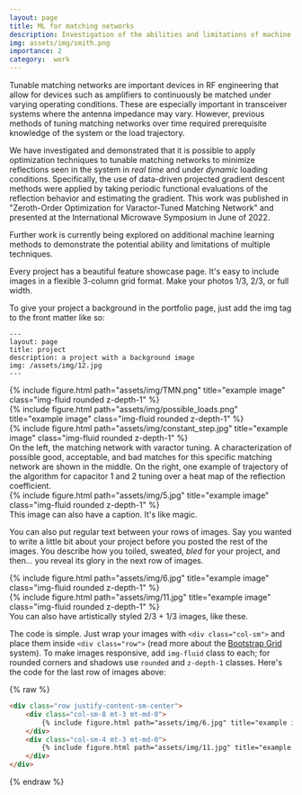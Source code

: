 ```yaml
---
layout: page
title: ML for matching networks
description: Investigation of the abilities and limitations of machine learning techniques to the application of real-time, tunable matching networks.
img: assets/img/smith.png
importance: 2
category:  work
---
```

Tunable matching networks are important devices in RF engineering that allow for devices such as amplifiers to continuously be matched 
under varying operating conditions. These are especially important in transceiver systems where the antenna impedance may vary. However, previous
methods of tuning matching networks over time required prerequisite knowledge of the system or the load trajectory.

We have investigated and demonstrated that it is possible to apply optimization techniques to tunable matching networks to minimize reflections seen in the system 
in *real time* and under *dynamic* loading conditions. Specifically, the use of data-driven projected gradient descent methods were applied by taking periodic functional evaluations of the reflection behavior and estimating the gradient. This work was published in "Zeroth-Order Optimization for Varactor-Tuned Matching Network" and presented at the International Microwave Symposium in June of 2022.

Further work is currently being explored on additional machine learning methods to demonstrate the potential ability and limitations of multiple techniques.



Every project has a beautiful feature showcase page.
It's easy to include images in a flexible 3-column grid format.
Make your photos 1/3, 2/3, or full width.

To give your project a background in the portfolio page, just add the img tag to the front matter like so:

    ---
    layout: page
    title: project
    description: a project with a background image
    img: /assets/img/12.jpg
    ---

<div class="row">
    <div class="col-sm mt-3 mt-md-0">
        {% include figure.html path="assets/img/TMN.png" title="example image" class="img-fluid rounded z-depth-1" %}
    </div>
    <div class="col-sm mt-3 mt-md-0">
        {% include figure.html path="assets/img/possible_loads.png" title="example image" class="img-fluid rounded z-depth-1" %}
    </div>
    <div class="col-sm mt-3 mt-md-0">
        {% include figure.html path="assets/img/constant_step.jpg" title="example image" class="img-fluid rounded z-depth-1" %}
    </div>
</div>
<div class="caption">
On the left, the matching network with varactor tuning. A characterization of possible good, acceptable, and bad matches for this specific matching network are shown in the middle. On the right, one example of trajectory of the algorithm for capacitor 1 and 2 tuning over a heat map of the reflection coefficient.

</div>
<div class="row">
    <div class="col-sm mt-3 mt-md-0">
        {% include figure.html path="assets/img/5.jpg" title="example image" class="img-fluid rounded z-depth-1" %}
    </div>
</div>
<div class="caption">
    This image can also have a caption. It's like magic.
</div>

You can also put regular text between your rows of images.
Say you wanted to write a little bit about your project before you posted the rest of the images.
You describe how you toiled, sweated, *bled* for your project, and then... you reveal its glory in the next row of images.


<div class="row justify-content-sm-center">
    <div class="col-sm-8 mt-3 mt-md-0">
        {% include figure.html path="assets/img/6.jpg" title="example image" class="img-fluid rounded z-depth-1" %}
    </div>
    <div class="col-sm-4 mt-3 mt-md-0">
        {% include figure.html path="assets/img/11.jpg" title="example image" class="img-fluid rounded z-depth-1" %}
    </div>
</div>
<div class="caption">
    You can also have artistically styled 2/3 + 1/3 images, like these.
</div>


The code is simple.
Just wrap your images with `<div class="col-sm">` and place them inside `<div class="row">` (read more about the <a href="https://getbootstrap.com/docs/4.4/layout/grid/">Bootstrap Grid</a> system).
To make images responsive, add `img-fluid` class to each; for rounded corners and shadows use `rounded` and `z-depth-1` classes.
Here's the code for the last row of images above:

{% raw %}
```html
<div class="row justify-content-sm-center">
    <div class="col-sm-8 mt-3 mt-md-0">
        {% include figure.html path="assets/img/6.jpg" title="example image" class="img-fluid rounded z-depth-1" %}
    </div>
    <div class="col-sm-4 mt-3 mt-md-0">
        {% include figure.html path="assets/img/11.jpg" title="example image" class="img-fluid rounded z-depth-1" %}
    </div>
</div>
```
{% endraw %}
